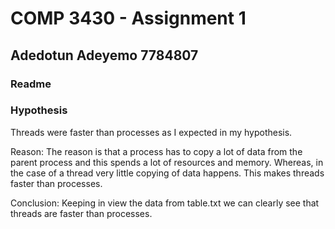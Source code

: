 # COMP 3430 - Assignment 1

## Adedotun Adeyemo 7784807

### Readme

### Hypothesis

Threads were faster than processes as I expected in my hypothesis.

Reason: The reason is that a process has to copy a lot of data from the parent process and this spends a lot of resources and memory. Whereas, in the case of a thread very little copying of data happens. This makes threads faster than processes.

Conclusion: Keeping in view the data from table.txt we can clearly see that threads are faster than processes.
